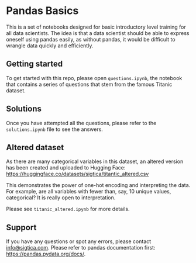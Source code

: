 # Pandas Basics

This is a set of notebooks designed for basic introductory level training for all data scientists. The idea is that a data scientist should be able to express oneself using pandas easily, as without pandas, it would be difficult to wrangle data quickly and efficiently. 

## Getting started

To get started with this repo, please open `questions.ipynb`, the notebook that contains a series of questions that stem from the famous Titanic dataset. 

## Solutions 

Once you have attempted all the questions, please refer to the `solutions.ipynb` file to see the answers. 

## Altered dataset 

As there are many categorical variables in this dataset, an altered version has been created and uploaded to Hugging Face: 
https://huggingface.co/datasets/sigtica/titantic_altered.csv

This demonstrates the power of one-hot encoding and interpreting the data. For example, are all variables with fewer than, say, 10 unique values, categorical? It is really open to interpretation.

Please see `titanic_altered.ipynb` for more details.


## Support 

If you have any questions or spot any errors, please contact info@sigtica.com. Please refer to pandas documentation first: https://pandas.pydata.org/docs/.

